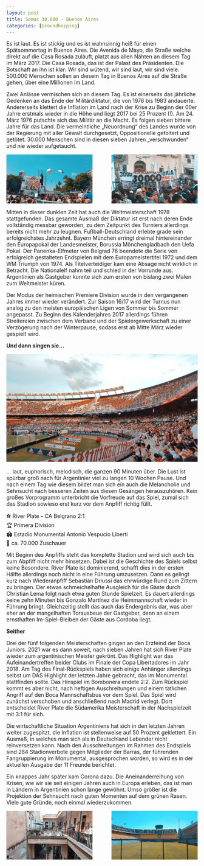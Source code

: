 ```yaml
---
layout: post
title: Somos 30.000 - Buenos Aires
categories: [Groundhopping]
---
```


Es ist laut. Es ist stickig und es ist wahnsinnig heiß für einen Spätsommertag in Buenos Aires. Die Avenida de Mayo, die Straße welche direkt auf die Casa Rosada zuläuft, platzt aus allen Nähten an diesem Tag im März 2017. Die Casa Rosada, das ist der Palast des Präsidenten. Die Botschaft an ihn ist klar: Wir sind wütend, wir sind laut, wir sind viele. 500.000 Menschen sollen an diesem Tag in Buenos Aires auf die Straße gehen, über eine Millionen im Land.

Zwei Anlässe vermischen sich an diesem Tag. Es ist einerseits das jährliche Gedenken an das Ende der Militärdiktatur, die von 1976 bis 1983 andauerte. Andererseits klettert die Inflation im Land nach der Krise zu Beginn der 00er Jahre erstmals wieder in die Höhe und liegt 2017 bei 25 Prozent (!). Am 24. März 1976 putschte sich das Militär an die Macht. Es folgen sieben bittere Jahre für das Land. Die vermeintliche „Neuordnung“ des Landes wurde von der Regierung mit aller Gewalt durchgesetzt, Oppositionelle gefoltert und getötet. 30.000 Menschen sind in diesen sieben Jahren „verschwunden“ und nie wieder aufgetaucht.

<div style="display: flex; justify-content: space-between;">
    <img src="../images/1655989643-scaled.jpg" alt="Image 1" style="width: 45%; margin-right: 5px;">
    <img src="../images/1655989513-scaled.jpg" alt="Image 2" style="width: 45%;">
</div>

Mitten in dieser dunklen Zeit hat auch die Weltmeisterschaft 1978 stattgefunden. Das gesamte Ausmaß der Diktatur ist erst nach deren Ende vollständig messbar geworden, zu dem Zeitpunkt des Turniers allerdings bereits nicht mehr zu leugnen. Fußball-Deutschland erlebte grade sein erfolgreichstes Jahrzehnt. Bayern München erringt dreimal hintereinander den Europapokal der Landesmeister, Borussia Mönchengladbach den Uefa Pokal. Der Panenka-Elfmeter von Belgrad 76 beendete die Serie von erfolgreich gestalteten Endspielen mit dem Europameistertitel 1972 und dem WM Triumph von 1974. Als Titelverteidiger kam eine Absage nicht wirklich in Betracht. Die Nationalelf nahm teil und schied in der Vorrunde aus. Argentinien als Gastgeber konnte sich zum ersten von bislang zwei Malen zum Weltmeister küren.

Der Modus der heimischen Premiere Division wurde in den vergangenen Jahres immer wieder verändert. Zur Saison 16/17 wird der Turnus nun analog zu den meisten europäischen Ligen von Sommer bis Sommer angepasst. Zu Beginn des Kalenderjahres 2017 allerdings führen Streitereien zwischen dem Verband und der Spielergewerkschaft zu einer Verzögerung nach der Winterpause, sodass erst ab Mitte März wieder gespielt wird.

**Und dann singen sie…**

![](../images/1655989532-2048x1152.jpg)

… laut, euphorisch, melodisch, die ganzen 90 Minuten über. Die Lust ist spürbar groß nach für Argentinier viel zu langen 10 Wochen Pause. Und nach einem Tag wie diesem bildet man sich ein auch die Melancholie und Sehnsucht nach besseren Zeiten aus diesen Gesängen herauszuhören. Kein großes Vorprogramm unterbricht die Vorfreude auf das Spiel, zumal sich das Stadion sowieso erst kurz vor dem Anpfiff richtig füllt.

⚽️ River Plate – CA Belgrano 2:1  
🏆 Primera Division  
🏟 Estadio Monumental Antonio Vespucio Liberti  
🥁 ca. 70.000 Zuschauer  

Mit Beginn des Anpfiffs steht das komplette Stadion und wird sich auch bis zum Abpfiff nicht mehr hinsetzen. Dabei ist die Geschichte des Spiels selbst keine Besondere. River Plate ist dominierend, schafft dies in der ersten Hälfte allerdings noch nicht in eine Führung umzusetzen. Dann es gelingt kurz nach Wiederanpfiff Sebastián Driussi das ehrwürdige Rund zum Zittern zu bringen. Der etwas schmeichelhafte Ausgleich für die Gäste durch Christian Lema folgt nach etwa guten Stunde Spielzeit. Es dauert allerdings keine zehn Minuten bis Gonzalo Martínez die Heimmannschaft wieder in Führung bringt. Gleichzeitig stellt das auch das Endergebnis dar, was aber eher an der mangelhaften Torausbeue der Gastgeber, denn an einem ernsthaften Im-Spiel-Bleiben der Gäste aus Cordoba liegt.

**Seither**

Drei der fünf folgenden Meisterschaften gingen an den Erzfeind der Boca Juniors. 2021 war es dann soweit, nach sieben Jahren hat sich River Plate wieder zum argentinischen Meister gekrönt. Das Highlight war das Aufeinandertreffen beider Clubs im Finale der Copa Libertadores im Jahr 2018. Am Tag des Final-Rückspiels haben sich einige Anhänger allerdings selbst um DAS Highlight der letzten Jahre gebracht, das im Monumental stattfinden sollte. Das Hinspiel im Bombonera endete 2:2. Zum Rückspiel kommt es aber nicht, nach heftigen Auschreitungen und einem tätlichen Angriff auf den Boca Mannschaftsbus vor dem Spiel. Das Spiel wird zunächst verschoben und anschließend nach Madrid verlegt. Dort entscheidet River Plate die Südamerika Meisterschaft in der Nachspielzeit mit 3:1 für sich.

Die wirtschaftliche Situation Argentiniens hat sich in den letzten Jahren weiter zugespitzt, die Inflation ist stellenweise auf 50 Prozent geklettert. Ein Ausmaß, in welches man sich als in Deutschland Lebender nicht reinversetzen kann. Nach den Ausschreitungen im Rahmen des Endspiels sind 284 Stadionverbote gegen Mitglieder der Barras, der führenden Fangruppierung im Monumental, ausgesprochen worden, so wird es in der aktuellen Ausgabe der 11 Freunde berichtet.

Ein knappes Jahr später kam Corona dazu. Die Aneinanderreihung von Krisen, wie wir sie seit einigen Jahren auch in Europa erleben, das ist man in Ländern in Argentinien schon lange gewöhnt. Umso größer ist die Projektion der Sehnsucht nach guten Momenten auf dem grünen Rasen. Viele gute Gründe, noch einmal wiederzukommen.

<div style="display: flex; justify-content: space-between;">
    <img src="../images/1655989490-scaled.jpg" alt="Image 1" style="width: 45%; margin-right: 5px;">
    <img src="../images/1655989606-scaled.jpg" alt="Image 2" style="width: 45%;">
</div>

